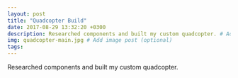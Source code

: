 ```yaml
---
layout: post
title: "Quadcopter Build"
date: 2017-08-29 13:32:20 +0300
description: Researched components and built my custom quadcopter. # Add post description (optional)
img: quadcopter-main.jpg # Add image post (optional)
tags:
---
```


Researched components and built my custom quadcopter.